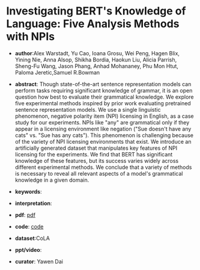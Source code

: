 #  Investigating BERT's Knowledge of Language: Five Analysis Methods with NPIs 

- **author**:Alex Warstadt,  Yu Cao,  Ioana Grosu, Wei Peng, Hagen Blix,  Yining Nie, Anna Alsop,  Shikha Bordia,  Haokun Liu, Alicia Parrish, Sheng-Fu Wang, Jason Phang, Anhad Mohananey,  Phu Mon Htut, Paloma Jeretic,Samuel R.Bowman

- **abstract**: Though state-of-the-art sentence representation models can perform tasks requiring significant knowledge of grammar, it is an open question how best to evaluate their grammatical knowledge. We explore five experimental methods inspired by prior work evaluating pretrained sentence representation models. We use a single linguistic phenomenon, negative polarity item (NPI) licensing in English, as a case study for our experiments. NPIs like "any" are grammatical only if they appear in a licensing environment like negation ("Sue doesn't have any cats" vs. "Sue has any cats"). This phenomenon is challenging because of the variety of NPI licensing environments that exist. We introduce an artificially generated dataset that manipulates key features of NPI licensing for the experiments. We find that BERT has significant knowledge of these features, but its success varies widely across different experimental methods. We conclude that a variety of methods is necessary to reveal all relevant aspects of a model's grammatical knowledge in a given domain.  

- **keywords**:

- **interpretation**:

- **pdf**: [pdf](https://arxiv.org/pdf/1909.02597)

- **code**: [code](https://github.com/nyu-mll/jiant/tree/blimp-and-npi/scripts/bert_npi)

- **dataset**:CoLA

- **ppt/video**:

- **curator**: Yawen Dai